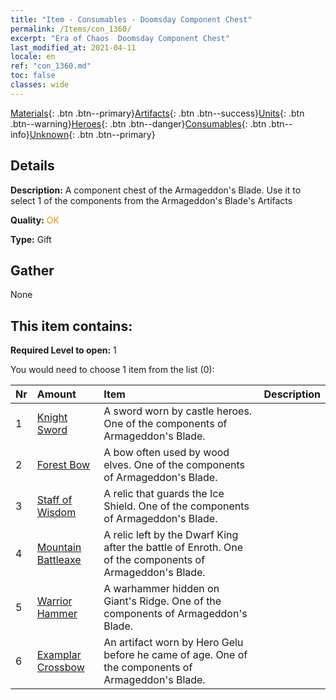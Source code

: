 ```yaml
---
title: "Item - Consumables - Doomsday Component Chest"
permalink: /Items/con_1360/
excerpt: "Era of Chaos  Doomsday Component Chest"
last_modified_at: 2021-04-11
locale: en
ref: "con_1360.md"
toc: false
classes: wide
---
```

 [Materials](/Items/){: .btn .btn--primary}[Artifacts](/Items/Artifacts/){: .btn .btn--success}[Units](/Items/Units/){: .btn .btn--warning}[Heroes](/Items/Heroes/){: .btn .btn--danger}[Consumables](/Items/Consumables/){: .btn .btn--info}[Unknown](/Items/Unknown/){: .btn .btn--primary}

## Details
 **Description:** A component chest of the Armageddon's Blade. Use it to select 1 of the components from the Armageddon's Blade's Artifacts

 **Quality:** <span style="color: #FF8C00">OK</span>

 **Type:** Gift

## Gather

  None

## This item contains:

 **Required Level to open:** 1

 You would need to choose 1 item from the list (0):

  | Nr | Amount |     Item    | Description |
  |:---|:-------|:------------|:-----------:|
  | 1 | [Knight Sword](/Items/art_166/) | A sword worn by castle heroes. One of the components of Armageddon's Blade. | 
  | 2 | [Forest Bow](/Items/art_167/) | A bow often used by wood elves. One of the components of Armageddon's Blade. | 
  | 3 | [Staff of Wisdom](/Items/art_168/) | A relic that guards the Ice Shield. One of the components of Armageddon's Blade. | 
  | 4 | [Mountain Battleaxe](/Items/art_169/) | A relic left by the Dwarf King after the battle of Enroth. One of the components of Armageddon's Blade. | 
  | 5 | [Warrior Hammer](/Items/art_170/) | A warhammer hidden on Giant's Ridge. One of the components of Armageddon's Blade. | 
  | 6 | [Examplar Crossbow](/Items/art_171/) | An artifact worn by Hero Gelu before he came of age. One of the components of Armageddon's Blade. | 
